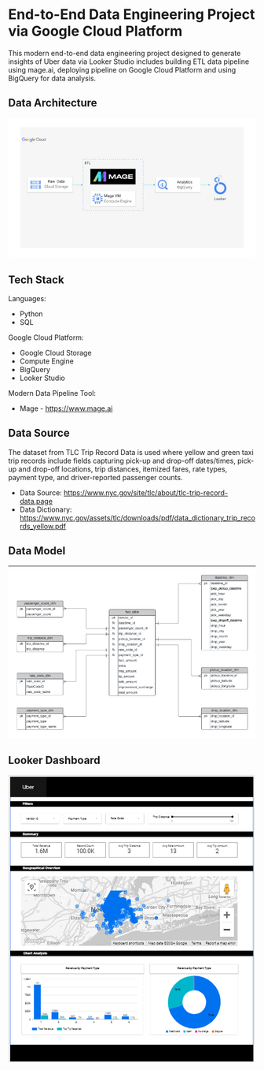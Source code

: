 # End-to-End Data Engineering Project via Google Cloud Platform

This modern end-to-end data engineering project designed to generate insights of Uber data via Looker Studio includes building ETL data pipeline using mage.ai, deploying pipeline on Google Cloud Platform and using BigQuery for data analysis.

## Data Architecture

![picture alt](https://github.com/vthoondee/gcp-data-engineering-uber/blob/main/data_architecture/data_architecture.png)

## Tech Stack

Languages:
 - Python
 - SQL

Google Cloud Platform:
- Google Cloud Storage
- Compute Engine
- BigQuery
- Looker Studio

Modern Data Pipeline Tool:
- Mage - https://www.mage.ai

## Data Source

The dataset from TLC Trip Record Data is used where yellow and green taxi trip records include fields capturing pick-up and drop-off dates/times, pick-up and drop-off locations, trip distances, itemized fares, rate types, payment type, and driver-reported passenger counts.

- Data Source: https://www.nyc.gov/site/tlc/about/tlc-trip-record-data.page
- Data Dictionary: https://www.nyc.gov/assets/tlc/downloads/pdf/data_dictionary_trip_records_yellow.pdf

## Data Model

![picture alt](https://github.com/vthoondee/gcp-data-engineering-uber/blob/main/data_model/uber_data_model.png)


## Looker Dashboard

![picture alt](https://github.com/vthoondee/gcp-data-engineering-uber/blob/main/looker_dashboard/Uber_dashboard.png)


